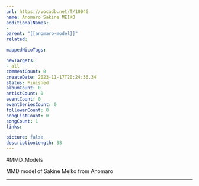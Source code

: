 ```yaml
---
url: https://vocadb.net/T/10046
name: Anomaro Sakine MEIKO
additionalNames: 
- 
parent: "[[anomaro-model]]"
related:

mappedNicoTags:

newTargets:
- all
commentCount: 0
createDate: 2023-11-17T20:24:36.34
status: Finished
albumCount: 0
artistCount: 0
eventCount: 0
eventSeriesCount: 0
followerCount: 0
songListCount: 0
songCount: 1
links: 

picture: false
descriptionLength: 38
---
```


#MMD_Models

MMD model of Sakine Meiko from Anomaro

---

